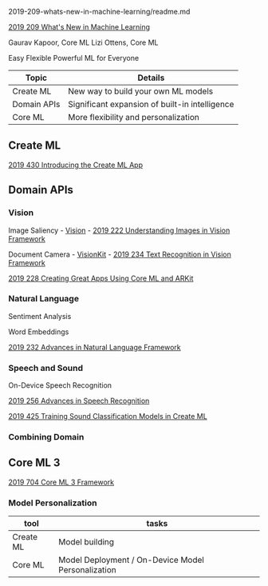 2019-209-whats-new-in-machine-learning/readme.md



[2019 209 What's New in Machine Learning](https://developer.apple.com/videos/play/wwdc2019/209/)


Gaurav Kapoor, Core ML Lizi Ottens, Core ML

Easy Flexible Powerful
ML for Everyone


Topic|Details
--|--
Create ML|New way to build your own ML models
Domain APIs|Significant expansion of built-in intelligence
Core ML|More flexibility and personalization

## Create ML

[2019 430 Introducing the Create ML App](https://developer.apple.com/videos/play/wwdc2019/430)

## Domain APIs

### Vision

Image Saliency - [Vision](https://developer.apple.com/documentation/vision) - [2019 222 Understanding Images in Vision Framework](https://developer.apple.com/videos/play/wwdc2019/222)

Document Camera - [VisionKit](https://developer.apple.com/documentation/visionkit) - [2019 234 Text Recognition in Vision Framework](https://developer.apple.com/videos/play/wwdc2019/234)


[2019 228 Creating Great Apps Using Core ML and ARKit](https://developer.apple.com/videos/play/wwdc2019/228)

### Natural Language


Sentiment Analysis

Word Embeddings

[2019 232 Advances in Natural Language Framework](https://developer.apple.com/videos/play/wwdc2019/232)


### Speech and Sound

On-Device Speech Recognition

[2019 256 Advances in Speech Recognition](https://developer.apple.com/videos/play/wwdc2019/256)

[2019 425 Training Sound Classification Models in Create ML](https://developer.apple.com/videos/play/wwdc2019/425)

### Combining Domain



## Core ML 3

[2019 704 Core ML 3 Framework](https://developer.apple.com/videos/play/wwdc2019/704)

### Model Personalization

tool|tasks
--|--
Create ML|Model building
Core ML|Model Deployment / On-Device Model Personalization
